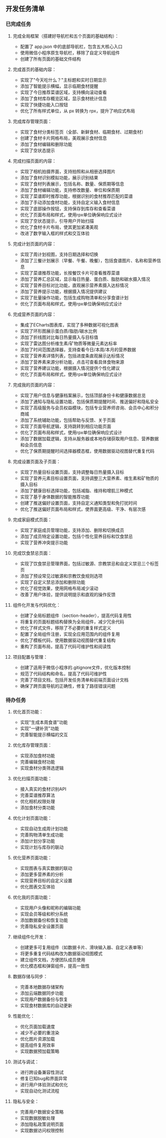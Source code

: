 ## 开发任务清单

### 已完成任务
1. 完成全局框架（搭建好导航栏和五个页面的基础结构）：
   - 配置了 app.json 中的底部导航栏，包含五大核心入口
   - 使用微信小程序原生导航栏，移除了自定义导航组件
   - 创建了所有页面的基础文件结构

2. 完成首页的基础内容：
   - 实现了"今天吃什么？"主标题和实时日期显示
   - 添加了智能提示横幅，显示临期食材提醒
   - 实现了今日推荐菜谱区域，支持横向滚动查看
   - 添加了食材库存概览区域，显示食材统计信息
   - 实现了快捷功能入口按钮
   - 优化了所有样式单位，从 px 转换为 rpx，提升了响应式布局

3. 完成库存管理页面：
   - 实现了食材分类标签页（全部、新鲜食材、临期食材、过期食材）
   - 创建了食材卡片网格布局，美观展示食材信息
   - 添加了食材编辑和删除功能
   - 实现了空状态提示

4. 完成扫描页面的内容：
   - 实现了相机拍摄界面，支持拍照和从相册选择图片
   - 添加了食材识别模拟功能，展示识别结果
   - 实现了食材列表展示，包括名称、数量、保质期等信息
   - 添加了食材编辑功能，支持修改数量、单位和保质期
   - 实现了菜谱即时推荐功能，根据识别的食材推荐匹配的菜谱
   - 添加了手动添加食材功能，支持自定义输入食材信息
   - 实现了底部操作按钮，支持保存到库存和查看菜谱
   - 优化了页面布局和样式，使用rpx单位确保响应式设计
   - 实现了空状态提示，引导用户开始扫描
   - 优化了食材卡片布局，使其更加紧凑美观
   - 改进了数字输入框的样式和交互体验

5. 完成计划页面的内容：
   - 实现了周计划视图，支持日期选择和切换
   - 添加了三餐计划展示（早餐、午餐、晚餐），包括食谱图片、名称和营养信息
   - 实现了菜谱推荐功能，长按餐饮卡片可查看推荐菜谱
   - 添加了营养汇总区域，显示每日热量、蛋白质、脂肪和碳水摄入情况
   - 实现了营养目标对比功能，直观展示营养素摄入达标情况
   - 添加了营养提示功能，根据摄入情况提供建议
   - 实现了批量操作功能，包括生成购物清单和分享食谱计划
   - 优化了页面布局和样式，使用rpx单位确保响应式设计

6. 完成营养页面的内容：
   - 集成了ECharts图表库，实现了多种数据可视化图表
   - 实现了环形图展示蛋白质/脂肪/碳水比例
   - 添加了折线图对比每日热量摄入与目标值
   - 实现了雷达图分析维生素/矿物质等微量元素达标率
   - 添加了时间范围选择器，支持查看今日/本周/本月的营养数据
   - 实现了营养素详情列表，包括进度条直观展示达标情况
   - 添加了营养素来源分析功能，点击可查看具体食物来源
   - 实现了营养建议功能，根据摄入情况提供个性化建议
   - 优化了页面布局和样式，使用rpx单位确保响应式设计

7. 完成我的页面的内容：
   - 实现了用户信息与健康档案展示，包括顶部身份卡和健康数据总览
   - 添加了通知与隐私设置功能，包括保质期提醒时间、推送偏好和隐私安全
   - 实现了高级服务与会员权益模块，包括专业营养师咨询、会员中心和积分商城
   - 添加了系统辅助功能，包括帮助与反馈、关于页面
   - 实现了页面导航逻辑，支持跳转到相应功能页面
   - 优化了页面布局和样式，使用rpx单位确保响应式设计
   - 添加了数据加载逻辑，支持从服务器或本地存储获取用户信息、营养数据和会员信息
   - 优化了保质期提醒时间选择器模态框，使用数据驱动视图替代重复代码

8. 完成设置页面及子页面：
   - 实现了热量目标设置页面，支持调整每日热量摄入目标
   - 实现了营养元素目标设置页面，支持调整三大营养素、维生素和矿物质的摄入目标
   - 添加了健康目标选择功能，包括减脂、维持和增肌三种模式
   - 实现了基于身体数据的智能推荐功能
   - 创建了推送偏好设置页面，支持自定义通知类型和免打扰时间
   - 优化了推送偏好页面布局和样式，使界面更高级、干净、有层次感

9. 完成家庭模式页面：
   - 实现了家庭成员管理功能，支持添加、删除和切换成员
   - 添加了成员特定设置功能，包括个性化营养目标和饮食禁忌
   - 实现了营养冲突提示功能

10. 完成饮食禁忌页面：
    - 实现了饮食禁忌管理界面，包括过敏源、宗教禁忌和自定义禁忌三个标签页
    - 添加了预设常见过敏源和宗教饮食规则选项
    - 实现了自定义禁忌添加和删除功能
    - 优化了视觉效果，使用网格布局减少滚动
    - 改善了用户体验，提供说明提示和直观的操作反馈

11. 组件化开发与代码优化：
    - 创建了全局标题组件（section-header），提高代码复用性
    - 将重复的页面标题结构替换为全局组件，减少冗余代码
    - 优化了样式文件，移除了不必要的重复样式定义
    - 配置了全局组件注册，实现全应用范围内的组件复用
    - 优化了模板代码，使用数据驱动视图替代重复结构
    - 重构了页面布局，提高了代码可维护性和阅读性

12. 项目配置与管理：
    - 创建了适用于微信小程序的.gitignore文件，优化版本控制
    - 规范了代码结构和命名，提高了代码可维护性
    - 完善了项目文档，包括开发任务清单和前端页面设计文档
    - 确保了跨页面导航的正确性，修复了路径错误问题

### 待办任务
1. 优化首页功能：
   - 实现"生成本周食谱"功能
   - 实现"一键补货"功能
   - 完善智能提示横幅的交互

2. 优化库存管理页面：
   - 实现添加食材功能
   - 完善编辑食材功能
   - 实现食材分类筛选逻辑

3. 优化扫描页面功能：
   - 接入真实的食材识别API
   - 完善菜谱推荐算法
   - 优化相机权限处理
   - 添加食材分类功能

4. 优化计划页面功能：
   - 实现自动生成周计划功能
   - 完善购物清单生成功能
   - 添加计划分享功能
   - 实现计划与库存的联动

5. 优化营养页面功能：
   - 实现图表与真实数据的联动
   - 添加更多营养素的分析
   - 实现营养目标的自定义设置
   - 优化图表交互体验

6. 优化我的页面功能：
   - 实现用户头像和昵称的编辑功能
   - 实现会员等级和积分系统
   - 添加数据备份和恢复功能
   - 完善隐私安全设置页面

7. 继续组件化开发：
   - 创建更多可复用组件（如数据卡片、滑块输入器、自定义表单等）
   - 将更多重复代码结构改为数据驱动视图模式
   - 建立组件文档，方便团队成员使用
   - 优化模态框和弹窗组件，提高一致性

8. 数据存储与同步：
   - 完善本地数据存储架构
   - 添加云端数据同步功能
   - 实现用户数据备份与恢复
   - 实现食材数据库的自动更新

9. 性能优化：
   - 优化页面加载速度
   - 减少不必要的重渲染
   - 优化图片资源加载
   - 提高组件复用效率
   - 实现数据预加载策略

10. 测试与调试：
    - 进行跨设备兼容性测试
    - 修复已知bug和界面异常
    - 进行用户体验测试和优化
    - 实现自动化测试流程

11. 隐私与安全：
    - 完善用户数据安全策略
    - 实现数据脱敏处理
    - 添加隐私政策说明页面
    - 实现数据访问权限控制




